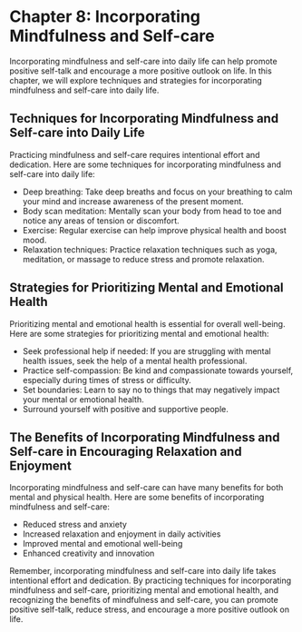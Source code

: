 Chapter 8: Incorporating Mindfulness and Self-care
==================================================

Incorporating mindfulness and self-care into daily life can help promote positive self-talk and encourage a more positive outlook on life. In this chapter, we will explore techniques and strategies for incorporating mindfulness and self-care into daily life.

Techniques for Incorporating Mindfulness and Self-care into Daily Life
----------------------------------------------------------------------

Practicing mindfulness and self-care requires intentional effort and dedication. Here are some techniques for incorporating mindfulness and self-care into daily life:

* Deep breathing: Take deep breaths and focus on your breathing to calm your mind and increase awareness of the present moment.
* Body scan meditation: Mentally scan your body from head to toe and notice any areas of tension or discomfort.
* Exercise: Regular exercise can help improve physical health and boost mood.
* Relaxation techniques: Practice relaxation techniques such as yoga, meditation, or massage to reduce stress and promote relaxation.

Strategies for Prioritizing Mental and Emotional Health
-------------------------------------------------------

Prioritizing mental and emotional health is essential for overall well-being. Here are some strategies for prioritizing mental and emotional health:

* Seek professional help if needed: If you are struggling with mental health issues, seek the help of a mental health professional.
* Practice self-compassion: Be kind and compassionate towards yourself, especially during times of stress or difficulty.
* Set boundaries: Learn to say no to things that may negatively impact your mental or emotional health.
* Surround yourself with positive and supportive people.

The Benefits of Incorporating Mindfulness and Self-care in Encouraging Relaxation and Enjoyment
-----------------------------------------------------------------------------------------------

Incorporating mindfulness and self-care can have many benefits for both mental and physical health. Here are some benefits of incorporating mindfulness and self-care:

* Reduced stress and anxiety
* Increased relaxation and enjoyment in daily activities
* Improved mental and emotional well-being
* Enhanced creativity and innovation

Remember, incorporating mindfulness and self-care into daily life takes intentional effort and dedication. By practicing techniques for incorporating mindfulness and self-care, prioritizing mental and emotional health, and recognizing the benefits of mindfulness and self-care, you can promote positive self-talk, reduce stress, and encourage a more positive outlook on life.
